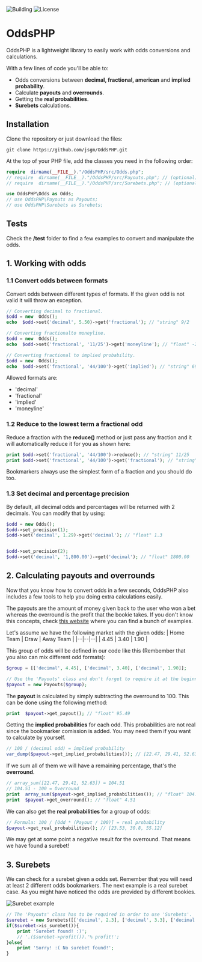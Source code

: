 ![Building](https://github.com/jsgm/OddsPHP/actions/workflows/phplint.yml/badge.svg) ![License](https://img.shields.io/github/license/jsgm/OddsPHP)

# OddsPHP
OddsPHP is a lightweight library to easily work with odds conversions and calculations.

With a few lines of code you'll be able to:
 - Odds conversions between **decimal, fractional, american** and **implied probability**.
 - Calculate **payouts** and **overrounds**.
 - Getting the **real probabilities**.
 - **Surebets** calculations.

## Installation
Clone the repository or just download the files:
```
git clone https://github.com/jsgm/OddsPHP.git
```

At the top of your PHP file, add the classes you need in the following order:
```php
require  dirname(__FILE__)."/OddsPHP/src/Odds.php";
// require  dirname(__FILE__)."/OddsPHP/src/Payouts.php"; // (optional)
// require  dirname(__FILE__)."/OddsPHP/src/Surebets.php"; // (optional)

use OddsPHP\Odds as Odds;
// use OddsPHP\Payouts as Payouts;
// use OddsPHP\Surebets as Surebets;
```

## Tests
Check the **/test** folder to find a few examples to convert and manipulate the odds.

## 1. Working with odds
### 1.1 Convert odds between formats
Convert odds between different types of formats. If the given odd is not valid it will throw an exception.
```php
// Converting decimal to fractional.
$odd = new  Odds();
echo  $odd->set('decimal', 5.50)->get('fractional'); // "string" 9/2

// Converting fractionalto moneyline.
$odd = new  Odds();
echo  $odd->set('fractional', '11/25')->get('moneyline'); // "float" -227

// Converting fractional to implied probability.
$odd = new  Odds();
echo  $odd->set('fractional', '44/100')->get('implied'); // "string" 69.44
```
Allowed formats are:

 - 'decimal'
 - 'fractional'
 - 'implied'
 - 'moneyline'

### 1.2 Reduce to the lowest term a fractional odd
Reduce a fraction with the **reduce()** method or just pass any fraction and it will automatically reduce it for you as shown here:
```php
print $odd->set('fractional', '44/100')->reduce(); // "string" 11/25
print $odd->set('fractional', '44/100')->get('fractional'); // "string" 11/25
```

Bookmarkers always use the simplest form of a fraction and you should do too.

### 1.3 Set decimal and percentage precision
By default, all decimal odds and percentages will be returned with 2 decimals. You can modify that by using:
```php
$odd = new Odds();
$odd->set_precision(1);
$odd->set('decimal', 1.29)->get('decimal'); // "float" 1.3


$odd->set_precision(2);
$odd->set('decimal', '1,800.00')->get('decimal'); // "float" 1800.00
```

## 2. Calculating payouts and overrounds
Now that you know how to convert odds in a few seconds, OddsPHP also includes a few tools to help you doing extra calculations easily.

The payouts are the amount of money given back to the user who won a bet whereas the overround is the profit that the bookie takes. If you don't know this concepts, check [this website](https://caanberry.com/understanding-the-over-round-in-betting-markets/) where you can find a bunch of examples.

Let's assume we have the following market with the given odds:
| Home Team | Draw | Away Team |
|--|--|--|
| 4.45 | 3.40 | 1.90 |

This group of odds will be defined in our code like this (Rembember that you also can mix different odd formats):
```php
$group = [['decimal', 4.45], ['decimal', 3.40], ['decimal', 1.90]];

// Use the 'Payouts' class and don't forget to require it at the beginning of your code.
$payout = new Payouts($group);
```

The **payout** is calculated by simply subtracting the overround to 100. This can be done using the following method:
```php
print  $payout->get_payout(); // "float" 95.49
```

Getting the **implied probabilities** for each odd. This probabilities are not real since the bookmarker comission is added. You may need them if you want to calculate by yourself.
```php
// 100 / (decimal odd) = implied probability
var_dump($payout->get_implied_probabilities()); // [22.47, 29.41, 52.63]
```

If we sum all of them we will have a remaining percentage, that's the **overround**.
```php
// array_sum([22.47, 29.41, 52.63]) = 104.51
// 104.51 - 100 = Overround
print  array_sum($payout->get_implied_probabilities()); // "float" 104.51
print  $payout->get_overround(); // "float" 4.51
```

We can also get the **real probabilities** for a group of odds:
```php
// Formula: 100 / [Odd * (Payout / 100)] = real probability
$payout->get_real_probabilities(); // [23.53, 30.8, 55.12]
```

We may get at some point a negative result for the overround. That means we have found a surebet!

## 3. Surebets
We can check for a surebet given a odds set. Remember that you will need at least 2 different odds bookmarkers. The next example is a real surebet case. As you might have noticed the odds are provided by different bookies.

![Surebet example](https://es.surebet.com/ess/wiki/chelseamu.png)

```php
// The 'Payouts' class has to be required in order to use 'Surebets'.
$surebet = new Surebets([['decimal', 2.3], ['decimal', 3.3], ['decimal', 3.97]]);
if($surebet->is_surebet()){
	print 'Surebet found! :)';
	// '.($surebet->profit()).'% profit!';
}else{
	print 'Sorry! :( No surebet found!';
}
```
